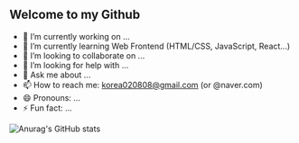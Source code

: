 ## Welcome to my Github

- 🔭 I’m currently working on ...
- 🌱 I’m currently learning Web Frontend (HTML/CSS, JavaScript, React...)
- 👯 I’m looking to collaborate on ...
- 🤔 I’m looking for help with ...
- 💬 Ask me about ...
- 📫 How to reach me: korea020808@gmail.com (or @naver.com)
- 😄 Pronouns: ...
- ⚡ Fun fact: ...

![Anurag's GitHub stats](https://github-readme-stats.vercel.app/api?username=ssongtimes&show_icons=true&theme=vue)
